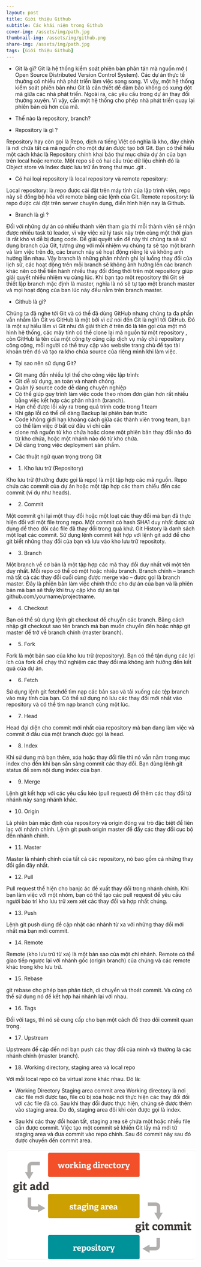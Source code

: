 ```yaml
---
layout: post
title: Giới thiệu Github
subtitle: Các khái niệm trong Github
cover-img: /assets/img/path.jpg
thumbnail-img: /assets/img/github.png
share-img: /assets/img/path.jpg
tags: [Giới thiệu Github]
---
```


* Git là gì? Git là hệ thống kiểm soát phiên bản phân tán mà nguồn mở ( Open Source Distributed Version Control System). Các dự án thực tế thường có nhiều nhà phát triển làm việc song song. Vì vậy, một hệ thống kiểm soát phiên bản như Git là cần thiết để đảm bảo không có xung đột mã giữa các nhà phát triển. Ngoài ra, các yêu cầu trong dự án thay đổi thường xuyên. Vì vậy, cần một hệ thống cho phép nhà phát triển quay lại phiên bản cũ hơn của mã.

* Thế nào là repository, branch?

* Repository là gì ?

Repository hay còn gọi là Repo, dịch ra tiếng Việt có nghĩa là kho, đây chính là nơi chứa tất cả mã nguồn cho một dự án được tạo bởi Git. Bạn có thể hiểu một cách khác là Repository chính khai báo thư mục chứa dự án của bạn trên local hoặc remote. Một repo sẽ có hai cấu trúc dữ liệu chính đó là Object store và Index được lưu trữ ẩn trong thư mục .git .

* Có hai loại repository là local repository và remote repository:

Local repository: là repo được cài đặt trên máy tính của lập trình viên, repo này sẽ đồng bộ hóa với remote bằng các lệnh của Git.
Remote repository: là repo được cài đặt trên server chuyên dụng, điển hình hiện nay là Github.

* Branch là gì ?

Đối với những dự án có nhiều thành viên tham gia thì mỗi thành viên sẽ nhận được nhiều task từ leader, vì vậy việc xử lý task này trên cùng một thời gian là rất khó vì dễ bị đụng code. Để giải quyết vấn đề này thì chúng ta sẽ sử dụng branch của Git, tương ứng với mỗi nhiệm vụ chúng ta sẽ tạo một branh và làm việc trên đó, các branch này sẽ hoạt động riêng lẻ và không anh hưởng lẫn nhau.
Vậy branch là những phân nhánh ghi lại luồng thay đổi của lịch sử, các hoạt động trên mỗi branch sẽ không ảnh hưởng lên các branch khác nên có thể tiến hành nhiều thay đổi đồng thời trên một repository giúp giải quyết nhiều nhiệm vụ cùng lúc.
Khi bạn tạo một repository thì Git sẽ thiết lập branch mặc định là master, nghĩa là nó sẽ tự tạo một branch master và mọi hoạt động của ban lúc này đều nằm trên branch master.

* Github là gì?

Chúng ta đã nghe tới Git và có thể đã dùng GitHub nhưng chúng ta đa phần vẫn nhầm lẫn Git vs GitHub là một bởi vì cứ nói đến Git là nghĩ tới GitHub. Đó là một sự hiểu lầm vì Git như đã giải thích ở trên đó là tên gọi của một mô hình hệ thống, các máy tính có thể clone lại mã nguồn từ một repository , còn GitHub là tên của một công ty cũng cấp dịch vụ máy chủ repository công cộng, mỗi người có thể truy cập vào website trang chủ để tạo tài khoản trên đó và tạo ra kho chứa source của riêng mình khi làm việc.

* Tại sao nên sử dụng Git?

+ Git mang đến nhiều lợi thế cho công việc lập trình:
+ Git dễ sử dụng, an toàn và nhanh chóng.
+ Quản lý source code dễ dàng chuyên nghiệp
+ Có thể giúp quy trình làm việc code theo nhóm đơn giản hơn rất nhiều bằng việc kết hợp các phân nhánh (branch).
+ Hạn chế được lỗi xảy ra trong quá trình code trong 1 team
+ Khi gặp lỗi có thể dễ dàng Backup lại phiên bản trước
+ Code không giới hạn khoảng cách giữa các thành viên trong team, bạn có thể làm việc ở bất cứ đâu vì chỉ cần 
+ clone mã nguồn từ kho chứa hoặc clone một phiên bản thay đổi nào đó từ kho chứa, hoặc một nhánh nào đó từ kho chứa.
+ Dễ dàng trong việc deployment sản phẩm.

* Các thuật ngữ quan trọng trong Git

* 1. Kho lưu trữ (Repository)

Kho lưu trữ (thường được gọi là repo) là một tập hợp các mã nguồn. Repo chứa các commit của dự án hoặc một tập hợp các tham chiếu đến các commit (ví dụ như heads).

* 2. Commit

Một commit ghi lại một thay đổi hoặc một loạt các thay đổi mà bạn đã thực hiện đối với một file trong repo. Một commit có hash SHA1 duy nhất được sử dụng để theo dõi các file đã thay đổi trong quá khứ. Git History là danh sách một loạt các commit. Sử dụng lệnh commit kết hợp với lệnh git add để cho git biết những thay đổi của bạn và lưu vào kho lưu trữ repositoty.

* 3. Branch

Một branch về cơ bản là một tập hợp các mã thay đổi duy nhất với một tên duy nhất. Mỗi repo có thể có một hoặc nhiều branch. Branch chính – branch mà tất cả các thay đổi cuối cùng được merge vào – được gọi là branch master. Đây là phiên bản làm việc chính thức cho dự án của bạn và là phiên bản mà bạn sẽ thấy khi truy cập kho dự án tại github.com/yourname/projectname.

* 4. Checkout

Bạn có thể sử dụng lệnh git checkout để chuyển các branch. Bằng cách nhập git checkout sao tên branch mà bạn muốn chuyển đến hoặc nhập git master để trở về branch chính (master branch).

* 5. Fork

Fork là một bản sao của kho lưu trữ (repository). Bạn có thể tận dụng các lợi ích của fork để chạy thử nghiệm các thay đổi mà không ảnh hưởng đến kết quả của dự án.

* 6. Fetch

Sử dụng lệnh git fetchđể tìm nạp các bản sao và tải xuống các tệp branch vào máy tính của bạn. Có thể sử dụng nó lưu các thay đổi mới nhất vào repository và có thể tìm nạp branch cùng một lúc.

* 7. Head

Head đại diện cho commit mới nhất của repository mà bạn đang làm việc và commit ở đầu của một branch được gọi là head.

* 8. Index

Khi sử dụng mà bạn thêm, xóa hoặc thay đổi file thì nó vẫn nằm trong mục index cho đến khi bạn sẵn sàng commit các thay đổi. Bạn dùng lệnh git status để xem nội dung index của bạn.

* 9. Merge

Lệnh git kết hợp với các yêu cầu kéo (pull request) để thêm các thay đổi từ nhánh này sang nhánh khác.

* 10. Origin

Là phiên bản mặc định của repository và origin đóng vai trò đặc biệt để liên lạc với nhánh chính. Lệnh git push origin master để đẩy các thay đổi cục bộ đến nhánh chính.

* 11. Master

Master là nhánh chính của tất cả các repository, nó bao gồm cả những thay đổi gần đây nhất.

* 12. Pull

Pull request thể hiện cho banjc ác đề xuất thay đổi trong nhánh chính. Khi bạn làm việc với một nhóm, bạn có thể tạo các pull request để yêu cầu người bảo trì kho lưu trữ xem xét các thay đổi và hợp nhất chúng.

* 13. Push

Lệnh git push dùng để cập nhật các nhánh từ xa với những thay đổi mới nhất mà bạn mới commit. 

* 14. Remote

Remote (kho lưu trữ từ xa) là một bản sao của một chi nhánh. Remote có thể giao tiếp ngược lại với nhánh gốc (origin branch) của chúng và các remote khác trong kho lưu trữ.

* 15. Rebase

git rebase cho phép bạn phân tách, di chuyển và thoát commit. Và cũng có thể sử dụng nó để kết hợp hai nhánh lại với nhau.

* 16. Tags

Đối với tags, thì nó sẽ cung cấp cho bạn một cách để theo dõi commit quan trọng.

* 17. Upstream

Upstream đề cập đến nơi bạn push các thay đổi của mình và thường là các nhánh chính (master branch).

* 18. Working directory, staging area và local repo

Với mỗi local repo có ba virtual zone khác nhau. Đó là:

* Working Directory
Staging area
commit area
Working directory là nơi các file mới được tạo, file cũ bị xóa hoặc nơi thực hiện các thay đổi đối với các file đã có. Sau khi thay đổi được thực hiện, chúng sẽ được thêm vào staging area. Do đó, staging area đôi khi còn được gọi là index.

* Sau khi các thay đổi hoàn tất, staging area sẽ chứa một hoặc nhiều file cần được commit. Việc tạo một commit sẽ khiến Git lấy mã mới từ staging area và đưa commit vào repo chính. Sau đó commit này sau đó được chuyển đến commit area.

![#######](/assets/img/addcommit.png)